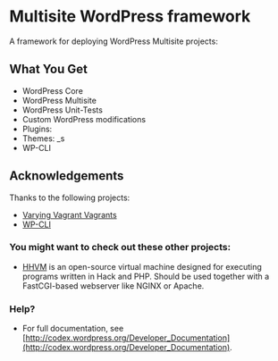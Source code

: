 # Multisite WordPress framework

A framework for deploying WordPress Multisite projects:

## What You Get

* WordPress Core
* WordPress Multisite
* WordPress Unit-Tests
* Custom WordPress modifications
* Plugins:
* Themes: _s
* WP-CLI

## Acknowledgements

Thanks to the following projects:

* [Varying Vagrant Vagrants](https://github.com/10up/varying-vagrant-vagrants)
* [WP-CLI](http://wp-cli.org)

### You might want to check out these other projects:

* [HHVM](https://github.com/facebook/hhvm.git) is an open-source virtual machine designed for executing programs written in Hack and PHP. Should be used together with a FastCGI-based webserver like NGINX or Apache.

### Help?

* For full documentation, see [http://codex.wordpress.org/Developer_Documentation](http://codex.wordpress.org/Developer_Documentation).
